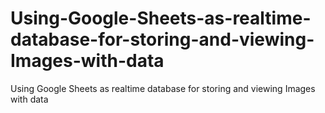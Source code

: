 # Using-Google-Sheets-as-realtime-database-for-storing-and-viewing-Images-with-data
Using Google Sheets as realtime database for storing and viewing Images with data
